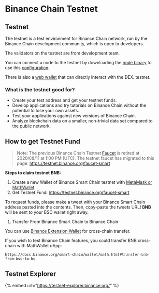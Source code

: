# Binance Chain Testnet

## Testnet <a id="testnet"></a>

The testnet is a test environment for Binance Chain network, run by the Binance Chain development community, which is open to developers.

The validators on the testnet are from development team.

You can connect a node to the testnet by downloading the [node binary](https://github.com/binance-chain/node-binary/tree/master/fullnode/testnet/0.6.3-hotfix) to use this [configuration](https://github.com/binance-chain/node-binary/tree/master/fullnode/testnet/0.6.3-hotfix/config).

There is also a [web wallet](https://testnet.binance.org/en/) that can directly interact with the DEX. testnet.

### What is the testnet good for? <a id="what-is-the-testnet-good-for"></a>

* Create your test address and get your testnet funds.
* Develop applications and try tutorials on Binance Chain without the potential to lose your own assets.
* Test your applications against new versions of Binance Chain.
* Analyze blockchain data on a smaller, non-trivial data set compared to the public network.

## How to get Testnet Fund <a id="how-to-get-testnet-fund"></a>

> Note: The previous Binance Chain Testnet [Faucet](https://www.binance.com/en/dex/testnet/address) is retired at 2020/08/11 at 1:00 PM \(UTC\). The testnet faucet has migrated to this page: https://testnet.binance.org/faucet-smart

**Steps to claim testnet BNB:**

1. Create a new Wallet of Binance Smart Chain testnet with [MetaMask or MathWallet](https://docs.binance.org/wallets/bsc-wallets.html)
2. Get Testnet Fund: https://testnet.binance.org/faucet-smart

To request funds, please make a tweet with your Binance Smart Chain address pasted into the contents. Then, copy-paste the tweets URL! **BNB** will be sent to your BSC wallet right away.

1. Transfer From Binance Smart Chain to Binance Chain

You can use [Binance Extension Wallet](https://docs.binance.org/smart-chain/wallet/binance.html#transfer-testnet-bnb-from-bsc-to-bc) for cross-chain transfer.

If you wish to test Binance Chain features, you could transfer BNB cross-chain with MathWallet dApp: 

```text
https://docs.binance.org/smart-chain/wallet/math.html#transfer-bnb-from-bsc-to-bc
```

## Testnet Explorer

{% embed url="https://testnet-explorer.binance.org/" %}



